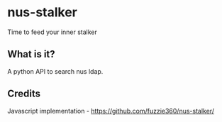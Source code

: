 # nus-stalker
Time to feed your inner stalker

## What is it?
A python API to search nus ldap.

## Credits
Javascript implementation - https://github.com/fuzzie360/nus-stalker/
